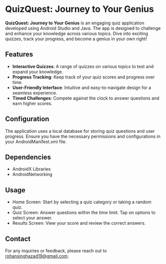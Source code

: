# QuizQuest: Journey to Your Genius

**QuizQuest: Journey to Your Genius** is an engaging quiz application developed using Android Studio and Java. The app is designed to challenge and enhance your knowledge across various topics. Dive into exciting quizzes, track your progress, and become a genius in your own right!

## Features

- **Interactive Quizzes**: A range of quizzes on various topics to test and expand your knowledge.
- **Progress Tracking**: Keep track of your quiz scores and progress over time.
- **User-Friendly Interface**: Intuitive and easy-to-navigate design for a seamless experience.
- **Timed Challenges**: Compete against the clock to answer questions and earn higher scores.

## Configuration
The application uses a local database for storing quiz questions and user progress. Ensure you have the necessary permissions and configurations in your AndroidManifest.xml file.

## Dependencies
- AndroidX Libraries
- AndroidNetworking
## Usage
- Home Screen: Start by selecting a quiz category or taking a random quiz.
- Quiz Screen: Answer questions within the time limit. Tap on options to select your answer.
- Results Screen: View your score and review the correct answers.

## Contact
For any inquiries or feedback, please reach out to rohansinghazad19@gmail.com.
